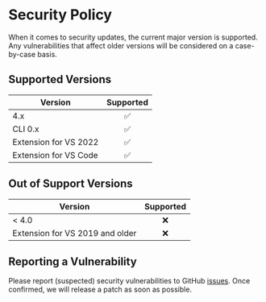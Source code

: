 # Security Policy

When it comes to security updates, the current major version is supported.
Any vulnerabilities that affect older versions will be considered on a case-by-case basis.

## Supported Versions

| Version | Supported          |
| ------- |:------------------:|
| 4.x     | :white_check_mark: |
| CLI 0.x | :white_check_mark: |
| Extension for VS 2022 | :white_check_mark: |
| Extension for VS Code | :white_check_mark: |

## Out of Support Versions

| Version | Supported |
| ------- |:---------:|
| < 4.0   | :x:       |
| Extension for VS 2019 and older | :x: |

## Reporting a Vulnerability

Please report (suspected) security vulnerabilities to GitHub [issues](https://github.com/dotnet/roslynator/issues/new).
Once confirmed, we will release a patch as soon as possible.